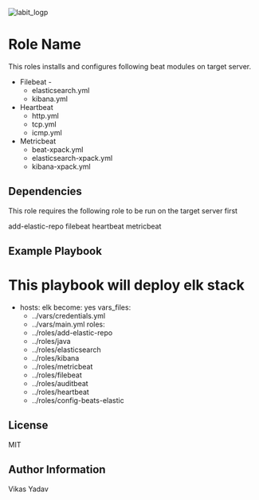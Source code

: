  ![labit_logp](artifacts/images/labit_logo.gif)

Role Name
=========

This roles installs and configures following beat modules on target server. 

 - Filebeat - 
    - elasticsearch.yml
    - kibana.yml
 - Heartbeat
   - http.yml
   - tcp.yml
   - icmp.yml
 - Metricbeat
   - beat-xpack.yml
   - elasticsearch-xpack.yml
   - kibana-xpack.yml


Dependencies
------------

This role requires the following role to be run on the target server first

add-elastic-repo
filebeat
heartbeat
metricbeat


Example Playbook
----------------


# This playbook  will deploy elk stack
- hosts: elk
  become: yes
  vars_files: 
  - ../vars/credentials.yml
  - ../vars/main.yml
  roles:
  - ../roles/add-elastic-repo
  - ../roles/java
  - ../roles/elasticsearch
  - ../roles/kibana
  - ../roles/metricbeat
  - ../roles/filebeat
  - ../roles/auditbeat
  - ../roles/heartbeat
  - ../roles/config-beats-elastic


License
-------

MIT

Author Information
------------------
Vikas Yadav